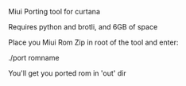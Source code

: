 Miui Porting tool for curtana

Requires python and brotli, and 6GB of space

Place you Miui Rom Zip in root of the tool and enter:

./port romname

You'll get you ported rom in 'out' dir
